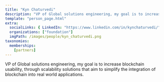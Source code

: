 ```yaml
---
title: "Kyn Chaturvedi"
description: "VP of Global solutions engineering, my goal is to increase blockchain usability."
template: "person_page.html"
extra:
  socialLinks: { LinkedIn: "https://www.linkedin.com/in/kynchaturvedi/"}
  organizations: ["foundation"]
  imgPath: /images/people/kyn_chaturvedi.png
taxonomies:
  memberships:
    [partners]
---
```


VP of Global solutions engineering, my goal is to increase blockchain usability, through scalability solutions that aim to simplify the integration of blockchain into real world applications.